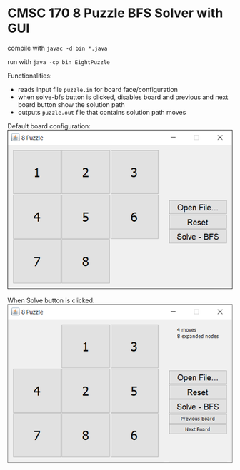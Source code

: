 # CMSC 170 8 Puzzle BFS Solver with GUI

compile with
`javac -d bin *.java`

run with
`java -cp bin EightPuzzle`

Functionalities:

* reads input file `puzzle.in` for board face/configuration
* when solve-bfs button is clicked, disables board and previous and next board button show the solution path
* outputs `puzzle.out` file that contains solution path moves

Default board configuration: <br />
![What it looks like when ran](uponRunning.png)

When Solve button is clicked: <br />
![What it looks like when solve button clicked](whenSolveClicked.gif)
